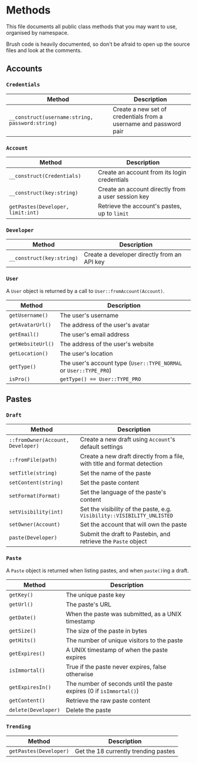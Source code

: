 # Methods

This file documents all public class methods that you may want to use, organised by namespace.

Brush code is heavily documented, so don't be afraid to open up the source files and look at the comments.

## Accounts

### `Credentials`

Method | Description
--- | ---
`__construct(username:string, password:string)` | Create a new set of credentials from a username and password pair

### `Account`

Method | Description
--- | ---
`__construct(Credentials)` | Create an account from its login credentials
`__construct(key:string)` | Create an account directly from a user session key
`getPastes(Developer, limit:int)` | Retrieve the account's pastes, up to `limit`

### `Developer`

Method | Description
--- | ---
`__construct(key:string)` | Create a developer directly from an API key

### `User`

A `User` object is returned by a call to `User::fromAccount(Account)`.

Method | Description
--- | ---
`getUsername()` | The user's username
`getAvatarUrl()` | The address of the user's avatar
`getEmail()` | The user's email address
`getWebsiteUrl()` | The address of the user's website
`getLocation()` | The user's location
`getType()` | The user's account type (`User::TYPE_NORMAL` or `User::TYPE_PRO`)
`isPro()` | `getType() == User::TYPE_PRO`

## Pastes

### `Draft`

Method | Description
--- | ---
`::fromOwner(Account, Developer)` | Create a new draft using `Account`'s default settings
`::fromFile(path)` | Create a new draft directly from a file, with title and format detection
`setTitle(string)` | Set the name of the paste
`setContent(string)` | Set the paste content
`setFormat(Format)` | Set the language of the paste's content
`setVisibility(int)` | Set the visibility of the paste, e.g. `Visibility::VISIBILITY_UNLISTED`
`setOwner(Account)` | Set the account that will own the paste
`paste(Developer)` | Submit the draft to Pastebin, and retrieve the `Paste` object

### `Paste`

A `Paste` object is returned when listing pastes, and when `paste()`ing a draft.

Method | Description
--- | ---
`getKey()` | The unique paste key
`getUrl()` | The paste's URL
`getDate()` | When the paste was submitted, as a UNIX timestamp
`getSize()` | The size of the paste in bytes
`getHits()` | The number of unique visitors to the paste
`getExpires()` | A UNIX timestamp of when the paste expires
`isImmortal()` | True if the paste never expires, false otherwise
`getExpiresIn()` | The number of seconds until the paste expires (0 if `isImmortal()`)
`getContent()` | Retrieve the raw paste content
`delete(Developer)` | Delete the paste

### `Trending`

Method | Description
--- | ---
`getPastes(Developer)` | Get the 18 currently trending pastes